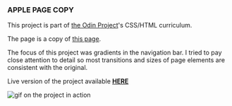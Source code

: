 ### APPLE PAGE COPY

This project is part of [the Odin Project](https://www.theodinproject.com/)'s CSS/HTML curriculum.

The page is a copy of [this page](https://web.archive.org/web/20140301004610/http://www.apple.com/).

The focus of this project was gradients in the navigation bar. I tried to pay close attention to detail so most transitions and sizes of page elements are consistent with the original.

Live version of the project available **[HERE](https://kikupiku.github.io/apple-page-copy/)**

![gif on the project in action](https://res.cloudinary.com/kikupiku/image/upload/v1597070449/project-gifs/apple-clone_gqqac5.gif)